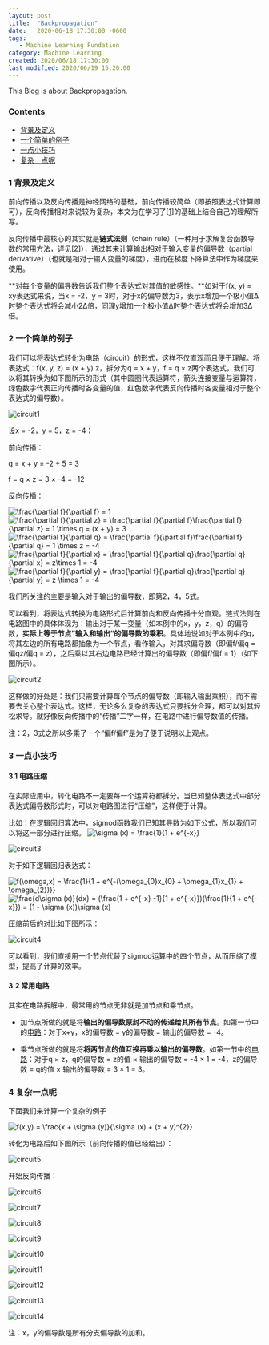 ```yaml
---
layout: post
title:  "Backpropagation"
date:   2020-06-18 17:30:00 -0600
tags:
   - Machine Learning Fundation
category: Machine Learning
created: 2020/06/18 17:30:00
last modified: 2020/06/19 15:20:00
---
```


This Blog is about Backpropagation.

### Contents

* [背景及定义](#a)
* [一个简单的例子](#b)
* [一点小技巧](#c)
* [复杂一点呢](#d)

<a name='a'></a>

### 1 背景及定义

前向传播以及反向传播是神经网络的基础，前向传播较简单（即按照表达式计算即可），反向传播相对来说较为复杂，本文为在学习了\[[1](<https://cs231n.github.io/optimization-2/#grad>)\]的基础上结合自己的理解所写。

反向传播中最核心的其实就是**链式法则**（chain rule）（一种用于求解复合函数导数的常用方法，详见\[[2](<https://en.wikipedia.org/wiki/Chain_rule>)\]），通过其来计算输出相对于输入变量的偏导数（partial derivative）（也就是相对于输入变量的梯度），进而在梯度下降算法中作为梯度来使用。

**对每个变量的偏导数告诉我们整个表达式对其值的敏感性。**如对于f(x, y) = xy表达式来说，当x = -2，y = 3时，对于x的偏导数为3，表示x增加一个极小值&Delta;时整个表达式将会减小2&Delta;倍，同理y增加一个极小值&Delta;时整个表达式将会增加3&Delta;倍。

<a name='b'></a>

### 2 一个简单的例子

我们可以将表达式转化为电路（circuit）的形式，这样不仅直观而且便于理解。将表达式：f(x, y, z) = (x + y) z，拆分为q = x + y，f = q &times; z两个表达式，我们可以将其转换为如下图所示的形式（其中圆圈代表运算符，箭头连接变量与运算符，绿色数字代表正向传播时各变量的值，红色数字代表反向传播时各变量相对于整个表达式的偏导数）。

<a name='pic1'></a>

![circuit1](/images/backpropagation1.png)

设x = -2，y = 5，z = -4；

前向传播：

q = x + y = -2 + 5 = 3

f = q &times; z = 3 &times; -4 = -12

反向传播：

<img src="https://latex.codecogs.com/png.latex?\frac{\partial&space;f}{\partial&space;f}&space;=&space;1" title="\frac{\partial f}{\partial f} = 1" />

<img src="https://latex.codecogs.com/png.latex?\frac{\partial&space;f}{\partial&space;z}&space;=&space;\frac{\partial&space;f}{\partial&space;f}\frac{\partial&space;f}{\partial&space;z}&space;=&space;1&space;\times&space;q&space;=&space;(x&space;&plus;&space;y)&space;=&space;3" title="\frac{\partial f}{\partial z} = \frac{\partial f}{\partial f}\frac{\partial f}{\partial z} = 1 \times q = (x + y) = 3" />

<img src="https://latex.codecogs.com/png.latex?\frac{\partial&space;f}{\partial&space;q}&space;=&space;\frac{\partial&space;f}{\partial&space;f}\frac{\partial&space;f}{\partial&space;q}&space;=&space;1&space;\times&space;z&space;=&space;-4" title="\frac{\partial f}{\partial q} = \frac{\partial f}{\partial f}\frac{\partial f}{\partial q} = 1 \times z = -4" />

<img src="https://latex.codecogs.com/png.latex?\frac{\partial&space;f}{\partial&space;x}&space;=&space;\frac{\partial&space;f}{\partial&space;q}\frac{\partial&space;q}{\partial&space;x}&space;=&space;z\times&space;1&space;=&space;-4" title="\frac{\partial f}{\partial x} = \frac{\partial f}{\partial q}\frac{\partial q}{\partial x} = z\times 1 = -4" />

<img src="https://latex.codecogs.com/png.latex?\frac{\partial&space;f}{\partial&space;y}&space;=&space;\frac{\partial&space;f}{\partial&space;q}\frac{\partial&space;q}{\partial&space;y}&space;=&space;z&space;\times&space;1&space;=&space;-4" title="\frac{\partial f}{\partial y} = \frac{\partial f}{\partial q}\frac{\partial q}{\partial y} = z \times 1 = -4" />

我们所关注的主要是输入对于输出的偏导数，即第2，4，5式。

可以看到，将表达式转换为电路形式后计算前向和反向传播十分直观。链式法则在电路图中的具体体现为：输出对于某一变量（如本例中的x，y，z，q）的偏导数，**实际上等于节点”输入和输出“的偏导数的乘积**。具体地说如对于本例中的q，将其左边的所有电路都抽象为一个节点，看作输入，对其求偏导数（即偏f/偏q = 偏qz/偏q = z），之后乘以其右边电路已经计算出的偏导数（即偏f/偏f = 1）（如下图所示）。

![circuit2](/images/backpropagation2.png)

这样做的好处是：我们只需要计算每个节点的偏导数（即输入输出乘积），而不需要去关心整个表达式。这样，无论多么复杂的表达式只要拆分合理，都可以对其轻松求导。就好像反向传播中的“传播”二字一样，在电路中进行偏导数值的传播。

注：2，3式之所以多乘了一个“偏f/偏f”是为了便于说明以上观点。



<a name='c'></a>

### 3 一点小技巧

#### 3.1 电路压缩

在实际应用中，转化电路不一定要每一个运算符都拆分。当已知整体表达式中部分表达式偏导数形式时，可以对电路图进行“压缩”，这样便于计算。

比如：在逻辑回归算法中，sigmod函数我们已知其导数为如下公式，所以我们可以将这一部分进行压缩。
<img src="https://latex.codecogs.com/png.latex?\sigma&space;(x)&space;=&space;\frac{1}{1&space;&plus;&space;e^{-x}}" title="\sigma (x) = \frac{1}{1 + e^{-x}}" />

![circuit3](/images/backpropagation3.png)

对于如下逻辑回归表达式：

<img src="https://latex.codecogs.com/png.latex?f(\omega,x)&space;=&space;\frac{1}{1&space;&plus;&space;e^{-(\omega_{0}x_{0}&space;&plus;&space;\omega_{1}x_{1}&space;&plus;&space;\omega_{2})}}" title="f(\omega,x) = \frac{1}{1 + e^{-(\omega_{0}x_{0} + \omega_{1}x_{1} + \omega_{2})}}" />
<img src="https://latex.codecogs.com/png.latex?\frac{d\sigma&space;(x)}{dx}&space;=&space;(\frac{1&space;&plus;&space;e^{-x}&space;-1}{1&space;&plus;&space;e^{-x}})(\frac{1}{1&space;&plus;&space;e^{-x}})&space;=&space;(1&space;-&space;\sigma&space;(x))\sigma&space;(x)" title="\frac{d\sigma (x)}{dx} = (\frac{1 + e^{-x} -1}{1 + e^{-x}})(\frac{1}{1 + e^{-x}}) = (1 - \sigma (x))\sigma (x)" />

压缩前后的对比如下图所示：

![circuit4](/images/backpropagation4.png)

可以看到，我们直接用一个节点代替了sigmod运算中的四个节点，从而压缩了模型，提高了计算的效率。

#### 3.2 常用电路

其实在电路拆解中，最常用的节点无非就是加节点和乘节点。

* 加节点所做的就是将**输出的偏导数原封不动的传递给其所有节点**。如第一节中的[电路](#pic1)：对于x+y，x的偏导数 = y的偏导数 = 输出的偏导数 = -4。

* 乘节点所做的就是将**将两节点的值互换再乘以输出的偏导数**。如第一节中的[电路](#pic1)：对于q &times; z，q的偏导数 = z的值 &times; 输出的偏导数 = -4 &times; 1 = -4，z的偏导数 = q的值 &times; 输出的偏导数 = 3 &times; 1 = 3。

<a name='d'></a>

### 4 复杂一点呢

下面我们来计算一个复杂的例子：

<img src="https://latex.codecogs.com/png.latex?f(x,y)&space;=&space;\frac{x&space;&plus;&space;\sigma&space;(y)}{\sigma&space;(x)&space;&plus;&space;(x&space;&plus;&space;y)^{2}}" title="f(x,y) = \frac{x + \sigma (y)}{\sigma (x) + (x + y)^{2}}" />

转化为电路后如下图所示（前向传播的值已经给出）：

![circuit5](/images/backpropagation5.png)

开始反向传播：

![circuit6](/images/backpropagation6.png)

![circuit7](/images/backpropagation7.png)

![circuit8](/images/backpropagation8.png)

![circuit9](/images/backpropagation9.png)

![circuit10](/images/backpropagation10.png)

![circuit11](/images/backpropagation11.png)

![circuit12](/images/backpropagation12.png)

![circuit13](/images/backpropagation13.png)

![circuit14](/images/backpropagation14.png)

注：x，y的偏导数是所有分支偏导数的加和。


